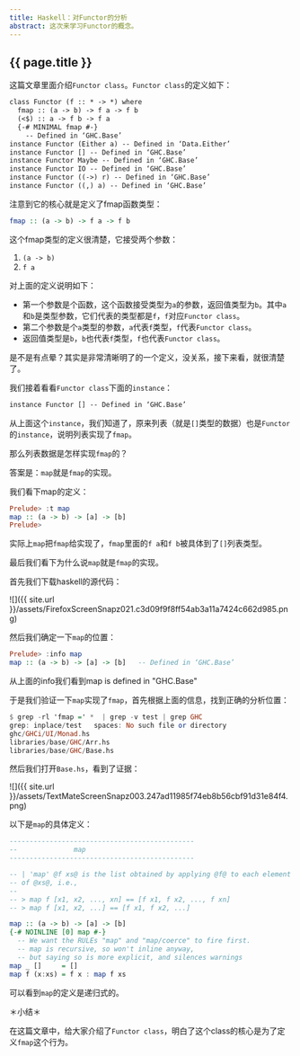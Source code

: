 ```yaml
---
title: Haskell：对Functor的分析
abstract: 这次来学习Functor的概念。
---
```


## {{ page.title }}

这篇文章里面介绍`Functor class`。`Functor class`的定义如下：

```txt
class Functor (f :: * -> *) where
  fmap :: (a -> b) -> f a -> f b
  (<$) :: a -> f b -> f a
  {-# MINIMAL fmap #-}
  	-- Defined in ‘GHC.Base’
instance Functor (Either a) -- Defined in ‘Data.Either’
instance Functor [] -- Defined in ‘GHC.Base’
instance Functor Maybe -- Defined in ‘GHC.Base’
instance Functor IO -- Defined in ‘GHC.Base’
instance Functor ((->) r) -- Defined in ‘GHC.Base’
instance Functor ((,) a) -- Defined in ‘GHC.Base’
```

注意到它的核心就是定义了fmap函数类型：

```haskell
fmap :: (a -> b) -> f a -> f b
```

这个fmap类型的定义很清楚，它接受两个参数：

1. `(a -> b)`
2. `f a`

对上面的定义说明如下：

- 第一个参数是个函数，这个函数接受类型为`a`的参数，返回值类型为`b`。其中`a`和`b`是类型参数，它们代表的类型都是`f`，`f`对应`Functor class`。
- 第二个参数是个`a`类型的参数，`a`代表`f`类型，`f`代表`Functor class`。
- 返回值类型是`b`，`b`也代表`f`类型，`f`也代表`Functor class`。

是不是有点晕？其实是非常清晰明了的一个定义，没关系，接下来看，就很清楚了。

我们接着看看`Functor class`下面的`instance`：

```txt
instance Functor [] -- Defined in ‘GHC.Base’
```

从上面这个`instance`，我们知道了，原来列表（就是`[]`类型的数据）也是`Functor`的`instance`，说明列表实现了`fmap`。

那么列表数据是怎样实现`fmap`的？

答案是：`map`就是`fmap`的实现。

我们看下map的定义：

```haskell
Prelude> :t map
map :: (a -> b) -> [a] -> [b]
Prelude>
```

实际上`map`把`fmap`给实现了，`fmap`里面的`f a`和`f b`被具体到了`[]`列表类型。

最后我们看下为什么说`map`就是`fmap`的实现。

首先我们下载haskell的源代码：

![]({{ site.url }}/assets/FirefoxScreenSnapz021.c3d09f9f8ff54ab3a11a7424c662d985.png)

然后我们确定一下`map`的位置：

```haskell
Prelude> :info map
map :: (a -> b) -> [a] -> [b] 	-- Defined in ‘GHC.Base’
```

从上面的info我们看到map is defined in "GHC.Base"

于是我们验证一下`map`实现了`fmap`，首先根据上面的信息，找到正确的分析位置：

```haskell
$ grep -rl 'fmap =' *  | grep -v test | grep GHC
grep: inplace/test   spaces: No such file or directory
ghc/GHCi/UI/Monad.hs
libraries/base/GHC/Arr.hs
libraries/base/GHC/Base.hs
```

然后我们打开`Base.hs`，看到了证据：

![]({{ site.url }}/assets/TextMateScreenSnapz003.247ad11985f74eb8b56cbf91d31e84f4.png)

以下是`map`的具体定义：

```haskell
----------------------------------------------
--              map
----------------------------------------------

-- | 'map' @f xs@ is the list obtained by applying @f@ to each element
-- of @xs@, i.e.,
--
-- > map f [x1, x2, ..., xn] == [f x1, f x2, ..., f xn]
-- > map f [x1, x2, ...] == [f x1, f x2, ...]

map :: (a -> b) -> [a] -> [b]
{-# NOINLINE [0] map #-}
  -- We want the RULEs "map" and "map/coerce" to fire first.
  -- map is recursive, so won't inline anyway,
  -- but saying so is more explicit, and silences warnings
map _ []     = []
map f (x:xs) = f x : map f xs
```

可以看到`map`的定义是递归式的。

＊小结＊

在这篇文章中，给大家介绍了`Functor class`，明白了这个class的核心是为了定义`fmap`这个行为。
